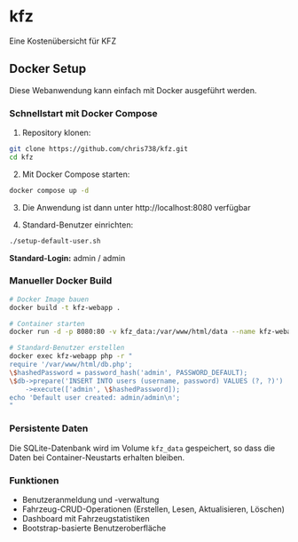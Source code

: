 # kfz
Eine Kostenübersicht für KFZ

## Docker Setup

Diese Webanwendung kann einfach mit Docker ausgeführt werden.

### Schnellstart mit Docker Compose

1. Repository klonen:
```bash
git clone https://github.com/chris738/kfz.git
cd kfz
```

2. Mit Docker Compose starten:
```bash
docker compose up -d
```

3. Die Anwendung ist dann unter http://localhost:8080 verfügbar

4. Standard-Benutzer einrichten:
```bash
./setup-default-user.sh
```

**Standard-Login:** admin / admin

### Manueller Docker Build

```bash
# Docker Image bauen
docker build -t kfz-webapp .

# Container starten
docker run -d -p 8080:80 -v kfz_data:/var/www/html/data --name kfz-webapp kfz-webapp

# Standard-Benutzer erstellen
docker exec kfz-webapp php -r "
require '/var/www/html/db.php';
\$hashedPassword = password_hash('admin', PASSWORD_DEFAULT);
\$db->prepare('INSERT INTO users (username, password) VALUES (?, ?)')
    ->execute(['admin', \$hashedPassword]);
echo 'Default user created: admin/admin\n';
"
```

### Persistente Daten

Die SQLite-Datenbank wird im Volume `kfz_data` gespeichert, so dass die Daten bei Container-Neustarts erhalten bleiben.

### Funktionen

- Benutzeranmeldung und -verwaltung
- Fahrzeug-CRUD-Operationen (Erstellen, Lesen, Aktualisieren, Löschen)
- Dashboard mit Fahrzeugstatistiken
- Bootstrap-basierte Benutzeroberfläche
